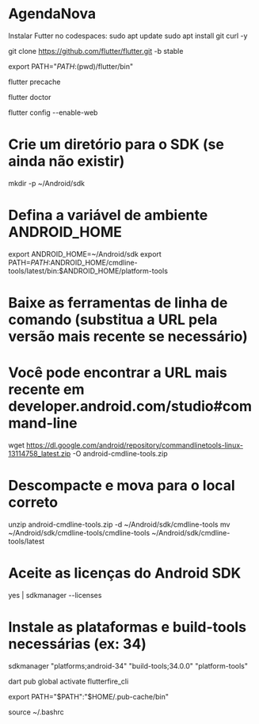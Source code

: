 # AgendaNova

Instalar Futter no codespaces:
sudo apt update
sudo apt install git curl -y

git clone https://github.com/flutter/flutter.git -b stable

export PATH="$PATH:$(pwd)/flutter/bin"

flutter precache

flutter doctor

flutter config --enable-web

# Crie um diretório para o SDK (se ainda não existir)
mkdir -p ~/Android/sdk

# Defina a variável de ambiente ANDROID_HOME
export ANDROID_HOME=~/Android/sdk
export PATH=$PATH:$ANDROID_HOME/cmdline-tools/latest/bin:$ANDROID_HOME/platform-tools

# Baixe as ferramentas de linha de comando (substitua a URL pela versão mais recente se necessário)
# Você pode encontrar a URL mais recente em developer.android.com/studio#command-line
wget https://dl.google.com/android/repository/commandlinetools-linux-13114758_latest.zip -O android-cmdline-tools.zip

# Descompacte e mova para o local correto
unzip android-cmdline-tools.zip -d ~/Android/sdk/cmdline-tools
mv ~/Android/sdk/cmdline-tools/cmdline-tools ~/Android/sdk/cmdline-tools/latest

# Aceite as licenças do Android SDK
yes | sdkmanager --licenses

# Instale as plataformas e build-tools necessárias (ex: 34)
sdkmanager "platforms;android-34" "build-tools;34.0.0" "platform-tools"

dart pub global activate flutterfire_cli

export PATH="$PATH":"$HOME/.pub-cache/bin"

source ~/.bashrc
